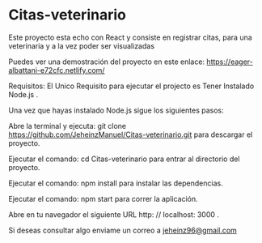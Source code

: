 # Citas-veterinario
Este proyecto esta echo con React y consiste en registrar citas, para una veterinaria y a la vez poder ser visualizadas 

Puedes ver una demostración del proyecto en este enlace: https://eager-albattani-e72cfc.netlify.com/

Requisitos:
El Unico Requisito para ejecutar el projecto es Tener Instalado Node.js .

Una vez que hayas instalado Node.js sigue los siguientes pasos:

Abre la terminal y ejecuta: git clone https://github.com/JeheinzManuel/Citas-veterinario.git  para descargar el proyecto.

Ejecutar el comando: cd Citas-veterinario para entrar al directorio del proyecto.

Ejecutar el comando: npm install para instalar las dependencias.

Ejecutar el comando: npm start para correr la aplicación.

Abre en tu navegador el siguiente URL http: // localhost: 3000 .

Si deseas consultar algo enviame un correo a jeheinz96@gmail.com

